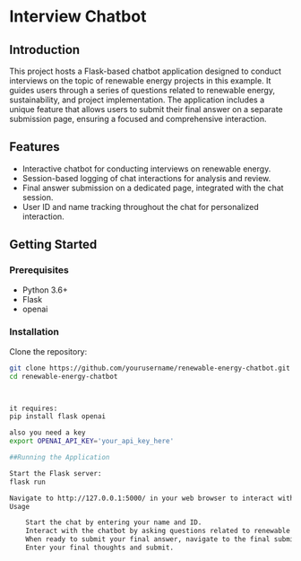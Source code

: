 # Interview Chatbot

## Introduction

This project hosts a Flask-based chatbot application designed to conduct interviews on the topic of renewable energy projects in this example. It guides users through a series of questions related to renewable energy, sustainability, and project implementation. The application includes a unique feature that allows users to submit their final answer on a separate submission page, ensuring a focused and comprehensive interaction.

## Features

- Interactive chatbot for conducting interviews on renewable energy.
- Session-based logging of chat interactions for analysis and review.
- Final answer submission on a dedicated page, integrated with the chat session.
- User ID and name tracking throughout the chat for personalized interaction.

## Getting Started

### Prerequisites

- Python 3.6+
- Flask
- openai

### Installation

Clone the repository:

```bash
git clone https://github.com/yourusername/renewable-energy-chatbot.git
cd renewable-energy-chatbot



it requires:
pip install flask openai

also you need a key
export OPENAI_API_KEY='your_api_key_here'

##Running the Application

Start the Flask server:
flask run

Navigate to http://127.0.0.1:5000/ in your web browser to interact with the chatbot.
Usage

    Start the chat by entering your name and ID.
    Interact with the chatbot by asking questions related to renewable energy projects.
    When ready to submit your final answer, navigate to the final submission page via the provided link or button.
    Enter your final thoughts and submit.
